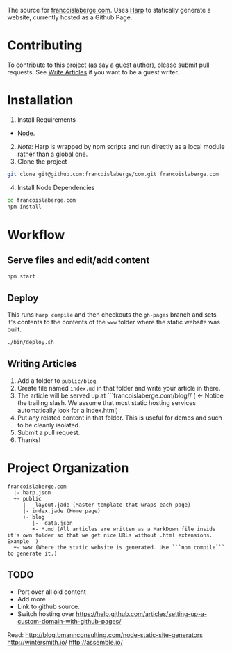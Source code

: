 The source for [francoislaberge.com](http://francoislaberge.com). Uses [Harp](http://harpjs.com/) to statically generate a website, currently hosted as a Github Page.

# Contributing
To contribute to this project (as say a guest author), please submit pull requests. See [Write Articles](#writing-articles) if you want to be a guest writer.

# Installation

 1. Install Requirements
  - [Node](http://nodejs.org/download/). 
 2. *Note*: Harp is wrapped by npm scripts and run directly as a local module rather than a global one.
 3. Clone the project 

```bash
git clone git@github.com:francoislaberge/com.git francoislaberge.com
```

 4. Install Node Dependencies

```bash
cd francoislaberge.com
npm install
```

# Workflow

## Serve files and edit/add content

```bash
npm start
```

## Deploy
This runs ```harp compile``` and then checkouts the ```gh-pages``` branch and sets it's contents to the contents of the ```www``` folder where the static website was built.

```bash
./bin/deploy.sh
```

## Writing Articles

  1. Add a folder to ```public/blog```. 
  2. Create file named ```index.md``` in that folder and write your article in there.
  2. The article will be served up at ```francoislaberge.com/blog/<article-folder-name>/ ( <- Notice the trailing slash. We assume that most static hosting services automatically look for a index.html)
  3. Put any related content in that folder. This is useful for demos and such to be cleanly isolated.
  4. Submit a pull request.
  5. Thanks!

# Project Organization

```
francoislaberge.com 
  |- harp.json
  +- public
     |- _layout.jade (Master template that wraps each page)
     |- index.jade (Home page)
     +- blog 
        |- _data.json
        +- *.md (All articles are written as a MarkDown file inside it's own folder so that we get nice URLs without .html extensions. Example  )
  +- www (Where the static website is generated. Use ```npm compile``` to generate it.)
```

## TODO

 
 - Port over all old content
 - Add more
 - Link to github source.
 - Switch hosting over https://help.github.com/articles/setting-up-a-custom-domain-with-github-pages/

Read:
http://blog.bmannconsulting.com/node-static-site-generators
http://wintersmith.io/
http://assemble.io/